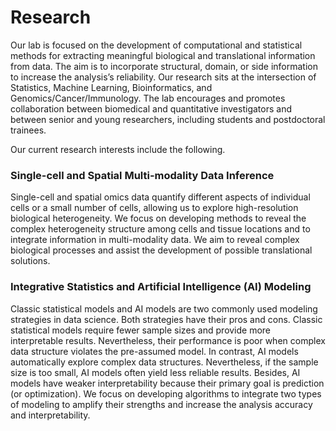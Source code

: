 # Research

Our lab is focused on the development of computational and statistical methods for extracting meaningful biological and translational information from data. The aim is to incorporate structural, domain, or side information to increase the analysis’s reliability. Our research sits at the intersection of Statistics, Machine Learning,  Bioinformatics, and Genomics/Cancer/Immunology. The lab encourages and promotes collaboration between biomedical and quantitative investigators and between senior and young researchers, including students and postdoctoral trainees.

Our current research interests include the following.

### Single-cell and Spatial Multi-modality Data Inference

Single-cell and spatial omics data quantify different aspects of individual cells or a small number of cells, allowing us to explore high-resolution biological heterogeneity. We focus on developing methods to reveal the complex heterogeneity structure among cells and tissue locations and to integrate information in multi-modality data. We aim to reveal complex biological processes and assist the development of possible translational solutions.

### Integrative Statistics and Artificial Intelligence (AI) Modeling

Classic statistical models and AI models are two commonly used modeling strategies in data science. Both strategies have their pros and cons. Classic statistical models require fewer sample sizes and provide more interpretable results. Nevertheless, their performance is poor when complex data structure violates the pre-assumed model. In contrast, AI models automatically explore complex data structures. Nevertheless, if the sample size is too small, AI models often yield less reliable results. Besides, AI models have weaker interpretability because their primary goal is prediction (or optimization). We focus on developing algorithms to integrate two types of modeling to amplify their strengths and increase the analysis accuracy and interpretability.
 